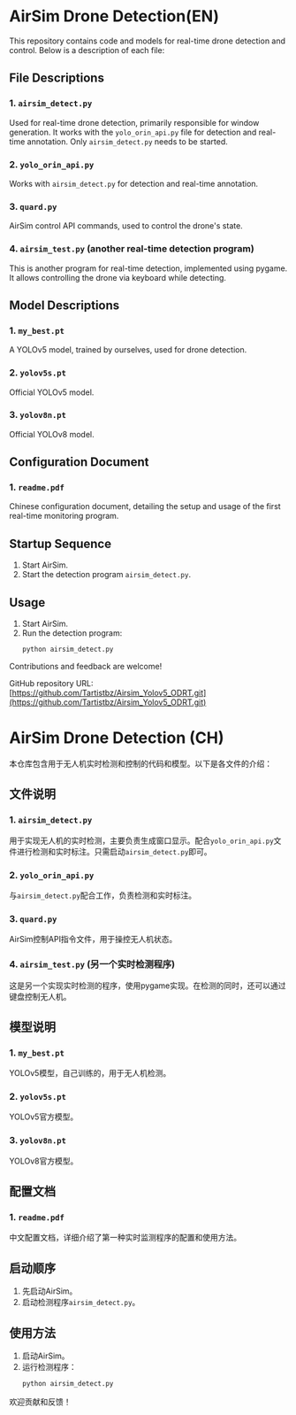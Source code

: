 # AirSim Drone Detection(EN) 

This repository contains code and models for real-time drone detection and control. Below is a description of each file:

## File Descriptions

### 1. `airsim_detect.py`
Used for real-time drone detection, primarily responsible for window generation. It works with the `yolo_orin_api.py` file for detection and real-time annotation. Only `airsim_detect.py` needs to be started.

### 2. `yolo_orin_api.py`
Works with `airsim_detect.py` for detection and real-time annotation.

### 3. `quard.py`
AirSim control API commands, used to control the drone's state.

### 4. `airsim_test.py` (another real-time detection program)
This is another program for real-time detection, implemented using pygame. It allows controlling the drone via keyboard while detecting.

## Model Descriptions

### 1. `my_best.pt`
A YOLOv5 model, trained by ourselves, used for drone detection.

### 2. `yolov5s.pt`
Official YOLOv5 model.

### 3. `yolov8n.pt`
Official YOLOv8 model.

## Configuration Document

### 1. `readme.pdf`
Chinese configuration document, detailing the setup and usage of the first real-time monitoring program.

## Startup Sequence

1. Start AirSim.
2. Start the detection program `airsim_detect.py`.

## Usage

1. Start AirSim.
2. Run the detection program:
    ```sh
    python airsim_detect.py
    ```

Contributions and feedback are welcome!

GitHub repository URL: [https://github.com/Tartistbz/Airsim_Yolov5_ODRT.git](https://github.com/Tartistbz/Airsim_Yolov5_ODRT.git)


# AirSim Drone Detection (CH)

本仓库包含用于无人机实时检测和控制的代码和模型。以下是各文件的介绍：

## 文件说明

### 1. `airsim_detect.py`
用于实现无人机的实时检测，主要负责生成窗口显示。配合`yolo_orin_api.py`文件进行检测和实时标注。只需启动`airsim_detect.py`即可。

### 2. `yolo_orin_api.py`
与`airsim_detect.py`配合工作，负责检测和实时标注。

### 3. `quard.py`
AirSim控制API指令文件，用于操控无人机状态。

### 4. `airsim_test.py` (另一个实时检测程序)
这是另一个实现实时检测的程序，使用pygame实现。在检测的同时，还可以通过键盘控制无人机。

## 模型说明

### 1. `my_best.pt`
YOLOv5模型，自己训练的，用于无人机检测。

### 2. `yolov5s.pt`
YOLOv5官方模型。

### 3. `yolov8n.pt`
YOLOv8官方模型。

## 配置文档

### 1. `readme.pdf`
中文配置文档，详细介绍了第一种实时监测程序的配置和使用方法。

## 启动顺序

1. 先启动AirSim。
2. 启动检测程序`airsim_detect.py`。

## 使用方法

1. 启动AirSim。
2. 运行检测程序：
    ```sh
    python airsim_detect.py
    ```

欢迎贡献和反馈！



